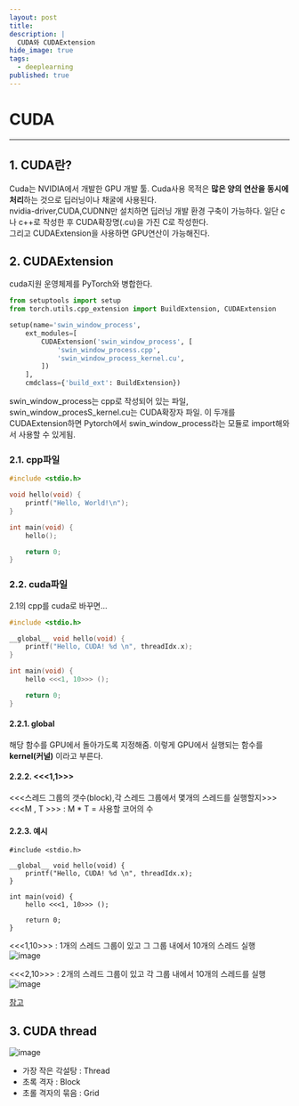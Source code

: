 ```yaml
---
layout: post
title: 
description: |
  CUDA와 CUDAExtension
hide_image: true
tags:
  - deeplearning
published: true
---
```


# CUDA
* * *

## 1. CUDA란?
Cuda는 NVIDIA에서 개발한 GPU 개발 툴. Cuda사용 목적은 **많은 양의 연산을 동시에 처리**하는 것으로 딥러닝이나 채굴에 사용된다.   
nvidia-driver,CUDA,CUDNN만 설치하면 딥러닝 개발 환경 구축이 가능하다. 
일단 c나 c++로 작성한 후 CUDA확장명(.cu)을 가진 C로 작성한다.   
그리고 CUDAExtension을 사용하면 GPU연산이 가능해진다. 

## 2. CUDAExtension
cuda지원 운영체제를 PyTorch와 병합한다. 
```py
from setuptools import setup
from torch.utils.cpp_extension import BuildExtension, CUDAExtension

setup(name='swin_window_process',
    ext_modules=[
        CUDAExtension('swin_window_process', [
            'swin_window_process.cpp',
            'swin_window_process_kernel.cu',
        ])
    ],
    cmdclass={'build_ext': BuildExtension})
```
swin_window_process는 cpp로 작성되어 있는 파일, swin_window_procesS_kernel.cu는 CUDA확장자 파일. 이 두개를 CUDAExtension하면 Pytorch에서 swin_window_process라는 
모듈로 import해와서 사용할 수 있게됨.

### 2.1. cpp파일
```cpp
#include <stdio.h>

void hello(void) {
	printf("Hello, World!\n");
}

int main(void) {
	hello();

	return 0;
}
```

### 2.2. cuda파일
2.1의 cpp를 cuda로 바꾸면...
```cu
#include <stdio.h>

__global__ void hello(void) {
	printf("Hello, CUDA! %d \n", threadIdx.x);
}

int main(void) {
	hello <<<1, 10>>> ();

	return 0;
}
```

#### 2.2.1. __global__
해당 함수를 GPU에서 돌아가도록 지정해줌. 이렇게 GPU에서 실행되는 함수를 **kernel(커널)** 이라고 부른다.

#### 2.2.2. <<<1,1>>>
<<<스레드 그룹의 갯수(block),각 스레드 그룹에서 몇개의 스레드를 실행할지>>>   
<<<M , T >>> : M * T = 사용할 코어의 수
#### 2.2.3. 예시
```
#include <stdio.h>

__global__ void hello(void) {
	printf("Hello, CUDA! %d \n", threadIdx.x);
}

int main(void) {
	hello <<<1, 10>>> ();

	return 0;
}
```
<<<1,10>>> : 1개의 스레드 그룹이 있고 그 그룹 내에서 10개의 스레드 실행   
![image](https://user-images.githubusercontent.com/69246778/180418261-d294770b-534d-4591-a84f-6e5130ccf8fe.png)
   
<<<2,10>>> : 2개의 스레드 그룹이 있고 각 그룹 내에서 10개의 스레드를 실행   
![image](https://user-images.githubusercontent.com/69246778/180418276-0a378258-dfbf-46e7-ad20-3ee5d4d14359.png)

[참고](https://kingnamji.tistory.com/38)

## 3. CUDA thread
![image](https://user-images.githubusercontent.com/69246778/180419328-39301234-6889-46b6-80ad-d47db3f95f95.png)
* 가장 작은 각설탕 : Thread   
* 초록 격자 : Block
* 초롤 격자의 묶음 : Grid   
[](https://velog.io/@aram_father/CUDA-Thread-Hierarchy)
